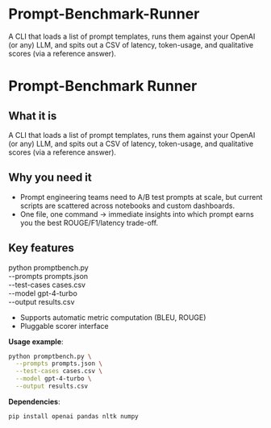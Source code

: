 # Prompt-Benchmark-Runner
A CLI that loads a list of prompt templates, runs them against your OpenAI (or any) LLM, and spits out a CSV of latency, token-usage, and qualitative scores (via a reference answer).

# Prompt-Benchmark Runner
## What it is 
A CLI that loads a list of prompt templates, runs them against your OpenAI (or any) LLM, and spits out a CSV of latency, token-usage, and qualitative scores (via a reference answer).

## Why you need it
* Prompt engineering teams need to A/B test prompts at scale, but current scripts are scattered across notebooks and custom dashboards.
* One file, one command → immediate insights into which prompt earns you the best ROUGE/F1/latency trade-off.

## Key features
python promptbench.py \
  --prompts prompts.json \
  --test-cases cases.csv \
  --model gpt-4-turbo \
  --output results.csv
* Supports automatic metric computation (BLEU, ROUGE)
* Pluggable scorer interface

**Usage example**:

```bash
python promptbench.py \
  --prompts prompts.json \
  --test-cases cases.csv \
  --model gpt-4-turbo \
  --output results.csv
```

**Dependencies**:

```bash
pip install openai pandas nltk numpy
```
